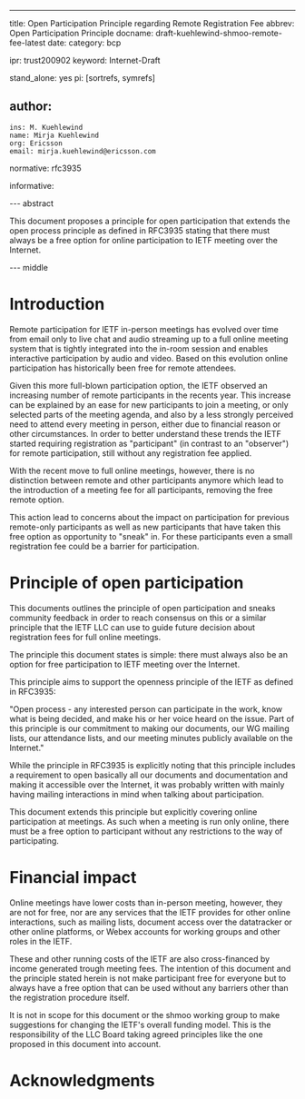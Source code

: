 ---
title: Open Participation Principle regarding Remote Registration Fee
abbrev: Open Participation Principle
docname: draft-kuehlewind-shmoo-remote-fee-latest
date:
category: bcp

ipr: trust200902
keyword: Internet-Draft

stand_alone: yes
pi: [sortrefs, symrefs]

author:
  -
    ins: M. Kuehlewind
    name: Mirja Kuehlewind
    org: Ericsson
    email: mirja.kuehlewind@ericsson.com


normative:
    rfc3935


informative:



--- abstract

This document proposes a principle for open participation that extends the open process
principle as defined in RFC3935 stating that there must always be a free option for online participation to IETF meeting over the Internet.

--- middle

# Introduction

Remote participation for IETF in-person meetings has evolved over time from email only
to live chat and audio streaming up to a full online meeting system that is tightly integrated
into the in-room session and enables interactive participation by audio and video.
Based on this evolution online participation has historically been free for remote attendees.

Given this more full-blown participation option, the IETF observed an increasing number
of remote participants in the recents year. This increase can be explained by an ease for new
participants to join a meeting, or only selected parts of the meeting agenda, and also by 
a less strongly perceived need to attend every meeting in person, either due to financial
reason or other circumstances. In order to better understand
these trends the IETF started requiring registration as "participant" (in contrast to 
an "observer") for remote participation, still without any registration fee applied.

With the recent move to full online meetings, however, there is no distinction between
remote and other participants anymore which lead to the introduction of a meeting fee
for all participants, removing the free remote option.

This action lead to concerns about the impact on participation for previous remote-only
participants as well as new participants that have taken this free option as opportunity to
"sneak" in. For these participants even a small registration fee could be a barrier for participation.

# Principle of open participation

This documents outlines the principle of open participation and sneaks community feedback in
order to reach consensus on this or a similar principle that the IETF LLC can use to guide future
decision about registration fees for full online meetings.

The principle this document states is simple: there must always also be an option for free
participation to IETF meeting over the Internet.

This principle aims to support the openness principle of the IETF as defined in RFC3935:

"Open process - any interested person can participate in the work,
   know what is being decided, and make his or her voice heard on the
   issue.  Part of this principle is our commitment to making our
   documents, our WG mailing lists, our attendance lists, and our
   meeting minutes publicly available on the Internet."
   
While the principle in RFC3935 is explicitly noting that this principle includes a requirement to open 
basically all our documents and documentation and making it accessible over the Internet, it was 
probably written with mainly having mailing interactions in mind when talking about participation.

This document extends this principle but explicitly covering online participation at meetings. As
such when a meeting is run only online, there must be a free option to participant without any
restrictions to the way of participating.

# Financial impact

Online meetings have lower costs than in-person meeting, however, they are not for free, nor are
any services that the IETF provides for other online interactions, such as mailing lists, document access over the datatracker or other online platforms, or Webex accounts for working groups and 
other roles in the IETF.

These and other running costs of the IETF are also cross-financed by income generated trough
meeting fees. The intention of this document and the principle stated herein is not make participant
free for everyone but to always have a free option that can be used without any barriers other than
the registration procedure itself.

It is not in scope for this document or the shmoo working group to make suggestions for changing
the IETF's overall funding model. This is the responsibility of the LLC Board taking agreed principles
like the one proposed in this document into account.


# Acknowledgments


